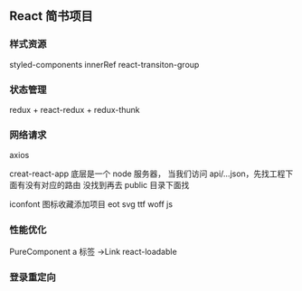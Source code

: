 ## React 简书项目

### 样式资源

styled-components innerRef
react-transiton-group

### 状态管理

redux + react-redux + redux-thunk

### 网络请求

axios

creat-react-app 底层是一个 node 服务器，
当我们访问 api/...json，先找工程下面有没有对应的路由
没找到再去 public 目录下面找

iconfont 图标收藏添加项目
eot svg ttf woff js

### 性能优化

PureComponent
a 标签 ->Link
react-loadable

### 登录重定向

